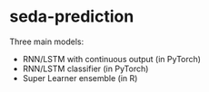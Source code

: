 # seda-prediction

Three main models:
- RNN/LSTM with continuous output (in PyTorch)
- RNN/LSTM classifier (in PyTorch)
- Super Learner ensemble (in R)
